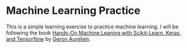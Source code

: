 # Machine Learning Practice

This is a simple learning exercise to practice machine learning. I will be following the book [Hands-On Machine Leaning with Scikit-Learn, Keras, and Tensorflow](https://www.oreilly.com/library/view/hands-on-machine-learning/9781492032632/) by [Geron Aurelien](https://nz.linkedin.com/in/aurelien-geron).
